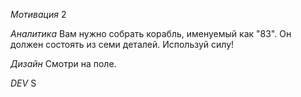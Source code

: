 *Мотивация*
2

*Аналитика*
Вам нужно собрать корабль, именуемый как "83". Он должен состоять из семи деталей. Используй силу!

*Дизайн*
Смотри на поле.

*DEV*
S